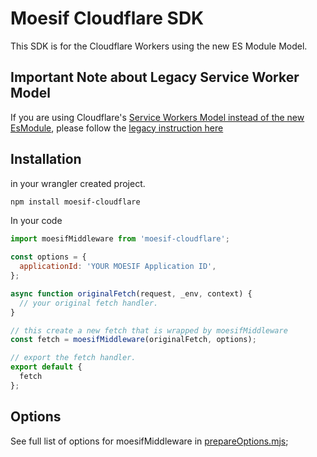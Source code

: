 # Moesif Cloudflare SDK

This SDK is for the Cloudflare Workers using the new ES Module Model.

## Important Note about Legacy Service Worker Model

If you are using Cloudflare's [Service Workers Model instead of the new EsModule](https://developers.cloudflare.com/workers/reference/migrate-to-module-workers/),
please follow the [legacy instruction here](/legacy/README.md)

## Installation

in your wrangler created project.

```bash
npm install moesif-cloudflare
```

In your code
```javascript
import moesifMiddleware from 'moesif-cloudflare';

const options = {
  applicationId: 'YOUR MOESIF Application ID',
};

async function originalFetch(request, _env, context) {
  // your original fetch handler.
}

// this create a new fetch that is wrapped by moesifMiddleware
const fetch = moesifMiddleware(originalFetch, options);

// export the fetch handler.
export default {
  fetch
};

```

## Options

See full list of options for moesifMiddleware in [prepareOptions.mjs](/esm/src/prepareOptions.mjs);

